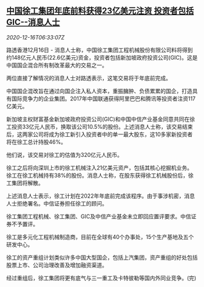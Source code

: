 <!--1608103394000-->
[中国徐工集团年底前料获得23亿美元注资 投资者包括GIC--消息人士](https://cn.reuters.com/article/xugong-gic-investment-1216-idCNKBS28Q0NR)
------

<div><i>2020-12-16T06:33:07Z</i></div><p>路透香港12月16日 - 消息人士称，中国徐工集团工程机械股份有限公司料将得到约148亿元人民币(22.6亿美元)资金，投资者包括新加坡政府投资公司(GIC)。这是中国国企混合所有制改革最大的交易之一。</p><p>两位直接了解情况的消息人士对路透表示，这笔交易将于年底前完成。</p><p>中国国企混改旨在通过向国企注入私人资本，重振臃肿、负债累累的国企，打造具有国际竞争力的企业集团。2017年中国联通获得阿里巴巴和腾讯等投资者注资117亿美元。</p><p>新加坡主权财富基金新加坡政府投资公司(GIC)和中国中信产业基金同意共同在徐工投资33亿元人民币，换取该公司10.5%的股份。上述消息人士称，该交易结束后，这两家公司将成为徐工新引入投资者中的单一最大股东，这10多家新投资者将在徐工总计持股46%。</p><p>他们说，该交易对徐工的估值为320亿元人民币。</p><p>徐工之后将向深圳上市的徐工机械注入21亿美元资产，包括其核心挖掘机业务。徐工在徐工机械持有38%的股份。消息人士称，在股东获得徐工机械股份后，徐工集团将解散。</p><p>上述消息人士表示，徐工计划在2022年年底前完成该程序。由于事涉机密，消息人士拒绝署名。中信证券担任徐工的顾问。</p><p>徐工集团工程机械、徐工集团、GIC及中信产业基金未立即回应置评要求。中信证券不予置评。</p><p>徐工是多元化工程机械制造商，目前在全球有40个办事处，15个生产基地及五个研发中心。</p><p>徐工的资产重组计划类似许多中国大型国企，包括上汽集团，资产重组的好处包括股票上市、公司治理改善及增加融资渠道。</p><p>经过重组后，徐工集团将更有底气与三一重工及卡特彼勒等国内外同业竞争。(完)</p>
